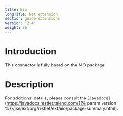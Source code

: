 ```yaml
---
title: Nio
longTitle: Net extension
section: guide-extensions
version: '2.4'
weight: 26
---
```

# Introduction

This connector is fully based on the NIO package.

# Description

For additional details, please consult the
[Javadocs](https://javadocs.restlet.talend.com/{{% param version %}}/jse/ext/org/restlet/ext/nio/package-summary.html).
